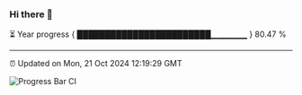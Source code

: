 ### Hi there 👋

⏳ Year progress { ████████████████████████▁▁▁▁▁▁ } 80.47 %

---

⏰ Updated on Mon, 21 Oct 2024 12:19:29 GMT

![Progress Bar CI](https://github.com/Shyam-Makwana/GitHub-Actions-Demo/workflows/Progress%20Bar%20CI/badge.svg)
